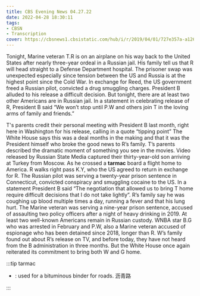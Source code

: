 ```yaml
---
title: CBS Evening News 04.27.22
date: 2022-04-28 18:30:11
tags:
- CBSN
- Transcription
cover: https://cbsnews1.cbsistatic.com/hub/i/r/2019/04/01/727e357a-a126-4138-a2c5-4d3222669d57/thumbnail/640x360/3ff2761028dc5c65cc4f07acd54bcd5c/cbsn2-logo-1920x1080.jpg
---
```

Tonight, Marine veteran T.R is on an airplane on his way back to the United States after nearly three-year ordeal in a Russian jail. His family tell us that R will head straight to a Defense Department hospital. The prisoner swap was unexpected especially since tension between the US and Russia is at the highest point since the Cold War. In exchange for Reed, the US government freed a Russian pilot, convicted a drug smuggling charges. President B alluded to his release a difficult decision. But tonight, there are at least two other Americans are in Russian jail. In a statement in celebrating release of R, President B said “We won’t stop until P.W and others join T in the loving arms of family and friends.” 

T's parents credit their personal meeting with President B last month, right here in Washington for his release, calling in a quote “tipping point” The White House says this was a deal months in the making and that it was the President himself who broke the good news to R’s family. T’s parents described the dramatic moment of something you see in the movies. Video released by Russian State Media captured their thirty-year-old son arriving at Turkey from Moscow. As he crossed a **tarmac** board a flight home to America. R walks right pass K.Y, who the US agreed to return in exchange for R. The Russian pilot was serving a twenty-year prison sentence in Connecticut, convicted conspiracy and smuggling cocaine to the US. In a statement President B said “The negotiation that allowed us to bring T home require difficult decisions that I do not take lightly”. R’s family say he was coughing up blood multiple times a day, running a fever and that his lung hurt. The Marine veteran was serving a nine-year prison sentence, accused of assaulting two policy officers after a night of heavy drinking in 2019. At least two well-known Americans remain in Russian custody. WNBA star B.G who was arrested in February and P.W, also a Marine veteran accused of espionage who has been detained since 2018, longer than R. W’s family found out about R’s release on TV, and before today, they have not heard from the B administration in three months. But the White House once again reiterated its commitment to bring both W and G home.

:::tip tarmac

- : used for a bituminous binder for roads. 沥青路
  
:::
